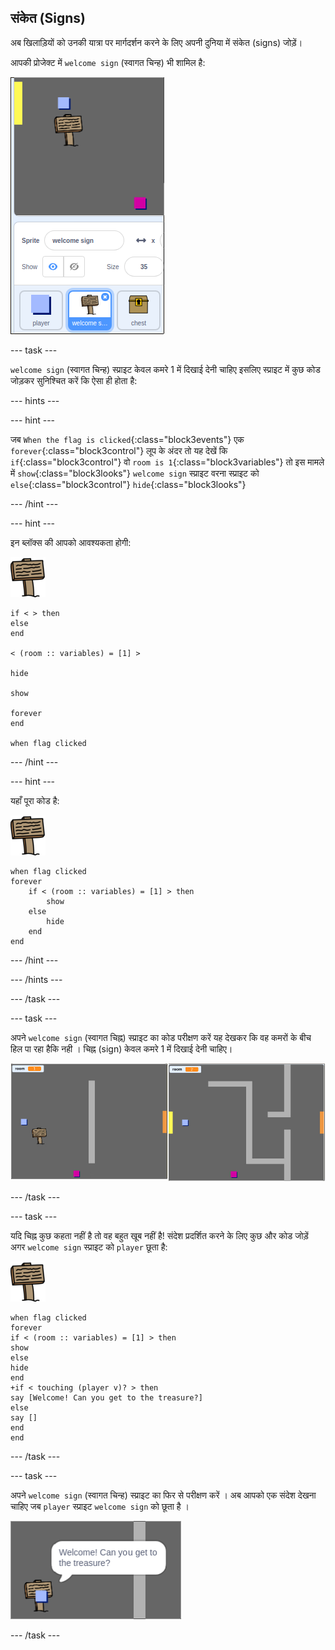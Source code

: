 ## संकेत (Signs)

अब खिलाड़ियों को उनकी यात्रा पर मार्गदर्शन करने के लिए अपनी दुनिया में संकेत (signs) जोड़ें।

आपकी प्रोजेक्ट में `welcome sign` (स्वागत चिन्ह) भी शामिल है:

![screenshot](images/world-sign.png)

--- task ---

`welcome sign` (स्वागत चिन्ह) स्प्राइट केवल कमरे 1 में दिखाई देनी चाहिए इसलिए स्प्राइट में कुछ कोड जोड़कर सुनिश्चित करें कि ऐसा ही होता है:

--- hints ---


--- hint ---

जब `When the flag is clicked`{:class="block3events"} एक `forever`{:class="block3control"} लूप के अंदर तो यह देखें कि `if`{:class="block3control"} वो `room is 1`{:class="block3variables"} तो इस मामले में `show`{:class="block3looks"} `welcome sign` स्प्राइट वरना स्प्राइट को `else`{:class="block3control"} `hide`{:class="block3looks"}

--- /hint ---

--- hint ---

इन ब्लॉक्स की आपको आवश्यकता होगी:

![sign](images/sign.png)

```blocks3
if < > then
else
end

< (room :: variables) = [1] >

hide

show

forever
end

when flag clicked

```

--- /hint ---

--- hint ---

यहाँ पूरा कोड है:

![sign](images/sign.png)

```blocks3
when flag clicked
forever
    if < (room :: variables) = [1] > then
        show
    else
        hide
    end
end
```

--- /hint ---

--- /hints ---

--- /task ---

--- task ---

अपने `welcome sign` (स्वागत चिह्न) स्प्राइट का कोड परीक्षण करें यह देखकर कि वह कमरों के बीच हिल पा रहा हैकि नही । चिह्न (sign) केवल कमरे 1 में दिखाई देनी चाहिए।

![screenshot](images/world-sign-test.png)

--- /task ---

--- task ---

यदि चिह्न कुछ कहता नहीं है तो वह बहुत खूब नहीं है! संदेश प्रदर्शित करने के लिए कुछ और कोड जोड़ें अगर `welcome sign` स्प्राइट को `player` छूता है:

![sign](images/sign.png)

```blocks3
when flag clicked
forever
if < (room :: variables) = [1] > then
show
else
hide
end
+if < touching (player v)? > then
say [Welcome! Can you get to the treasure?]
else
say []
end
end
```

--- /task ---

--- task ---

अपने `welcome sign` (स्वागत चिन्ह) स्प्राइट का फिर से परीक्षण करें । अब आपको एक संदेश देखना चाहिए जब `player` स्प्राइट `welcome sign` को छूता है ।

![screenshot](images/world-sign-test2.png)

--- /task ---